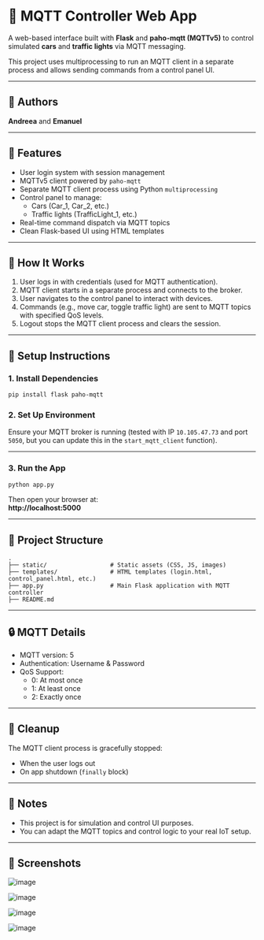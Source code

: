 # 🚦 MQTT Controller Web App

A web-based interface built with **Flask** and **paho-mqtt (MQTTv5)** to control simulated **cars** and **traffic lights** via MQTT messaging.

This project uses multiprocessing to run an MQTT client in a separate process and allows sending commands from a control panel UI.

---

## 👥 Authors

**Andreea** and **Emanuel**

---

## 🧩 Features

- User login system with session management
- MQTTv5 client powered by `paho-mqtt`
- Separate MQTT client process using Python `multiprocessing`
- Control panel to manage:
  - Cars (Car_1, Car_2, etc.)
  - Traffic lights (TrafficLight_1, etc.)
- Real-time command dispatch via MQTT topics
- Clean Flask-based UI using HTML templates

---

## 🚀 How It Works

1. User logs in with credentials (used for MQTT authentication).
2. MQTT client starts in a separate process and connects to the broker.
3. User navigates to the control panel to interact with devices.
4. Commands (e.g., move car, toggle traffic light) are sent to MQTT topics with specified QoS levels.
5. Logout stops the MQTT client process and clears the session.

---

## 💠 Setup Instructions

### 1. Install Dependencies

```bash
pip install flask paho-mqtt
```

### 2. Set Up Environment

Ensure your MQTT broker is running (tested with IP `10.105.47.73` and port `5050`, but you can update this in the `start_mqtt_client` function).

---

### 3. Run the App

```bash
python app.py
```

Then open your browser at:  
**http://localhost:5000**

---

## 📁 Project Structure

```
.
├── static/                  # Static assets (CSS, JS, images)
├── templates/               # HTML templates (login.html, control_panel.html, etc.)
├── app.py                   # Main Flask application with MQTT controller
├── README.md
```

---

## 🔒 MQTT Details

- MQTT version: 5
- Authentication: Username & Password
- QoS Support:
  - 0: At most once
  - 1: At least once
  - 2: Exactly once

---

## 🧹 Cleanup

The MQTT client process is gracefully stopped:
- When the user logs out
- On app shutdown (`finally` block)

---

## 📌 Notes

- This project is for simulation and control UI purposes.
- You can adapt the MQTT topics and control logic to your real IoT setup.

---

## 📸 Screenshots

![image](https://github.com/user-attachments/assets/97fb2a9b-95e6-48b5-b2cc-d30d5fa4a46b)

![image](https://github.com/user-attachments/assets/ae59d7e3-fcea-4560-b341-ae51be53f916)

![image](https://github.com/user-attachments/assets/3b0a6cd9-27e1-457d-b327-221252734a39)

![image](https://github.com/user-attachments/assets/306ef4a9-a08c-4e81-96d6-4e23351445d1)



